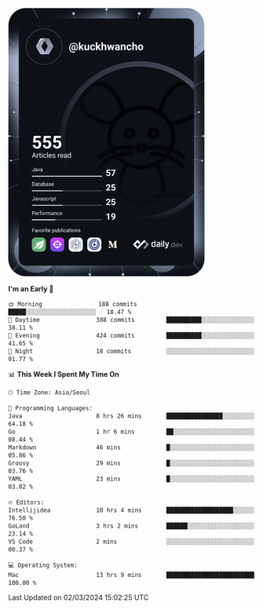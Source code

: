 <a href="https://app.daily.dev/kuckhwancho"><img src="https://github.com/kuckjwi0928/kuckjwi0928/blob/master/devcard.svg" width="400" alt="Kuckjwi Devcard"/></a>

<!--START_SECTION:waka-->
**I'm an Early 🐤** 

```text
🌞 Morning                188 commits         █████░░░░░░░░░░░░░░░░░░░░   18.47 % 
🌆 Daytime                388 commits         ██████████░░░░░░░░░░░░░░░   38.11 % 
🌃 Evening                424 commits         ██████████░░░░░░░░░░░░░░░   41.65 % 
🌙 Night                  18 commits          ░░░░░░░░░░░░░░░░░░░░░░░░░   01.77 % 
```


📊 **This Week I Spent My Time On** 

```text
🕑︎ Time Zone: Asia/Seoul

💬 Programming Languages: 
Java                     8 hrs 26 mins       ████████████████░░░░░░░░░   64.18 % 
Go                       1 hr 6 mins         ██░░░░░░░░░░░░░░░░░░░░░░░   08.44 % 
Markdown                 46 mins             █░░░░░░░░░░░░░░░░░░░░░░░░   05.86 % 
Groovy                   29 mins             █░░░░░░░░░░░░░░░░░░░░░░░░   03.76 % 
YAML                     23 mins             █░░░░░░░░░░░░░░░░░░░░░░░░   03.02 % 

🔥 Editors: 
Intellijidea             10 hrs 4 mins       ███████████████████░░░░░░   76.50 % 
GoLand                   3 hrs 2 mins        ██████░░░░░░░░░░░░░░░░░░░   23.14 % 
VS Code                  2 mins              ░░░░░░░░░░░░░░░░░░░░░░░░░   00.37 % 

💻 Operating System: 
Mac                      13 hrs 9 mins       █████████████████████████   100.00 % 
```


 Last Updated on 02/03/2024 15:02:25 UTC
<!--END_SECTION:waka-->
